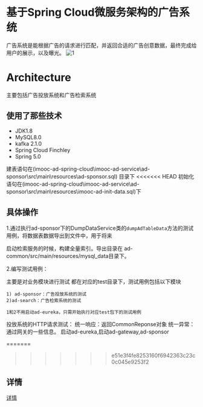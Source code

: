 # 基于Spring Cloud微服务架构的广告系统

广告系统是能根据广告的请求进行匹配，并返回合适的广告创意数据，最终完成给用户的展示，以及曝光。
![1](https://img-blog.csdnimg.cn/20190420172014452.png?x-oss-process=image/watermark,type_ZmFuZ3poZW5naGVpdGk,shadow_10,text_aHR0cHM6Ly9ibG9nLmNzZG4ubmV0L20wXzM3OTQxNDgz,size_16,color_FFFFFF,t_70)

# Architecture
主要包括广告投放系统和广告检索系统

## 使用了那些技术
- JDK1.8
- MySQL8.0
- kafka 2.1.0
- Spring Cloud Finchley
- Spring 5.0

建表语句在(imooc-ad-spring-cloud\imooc-ad-service\ad-sponsor\src\main\resources\ad-sponsor.sql) 目录下
<<<<<<< HEAD
初始化语句在(imooc-ad-spring-cloud\imooc-ad-service\ad-sponsor\src\main\resources\imooc-ad-init-data.sql)下
## 具体操作
1.通过执行ad-sponsor下的DumpDataService类的`dumpAdTableData`方法的测试用例，将数据表数据导出到文件中，用于将来

启动检索服务的时候，构建全量索引。导出目录在 ad-common/src/main/resources/mysql_data目录下。

2.编写测试用例：

主要是对业务模块进行测试 都在对应的test目录下，测试用例包括以下模块

    1) ad-sponsor：广告投放系统的测试 
    2)ad-search：广告检索系统的测试 
    
    1和2不用启动ad-eureka，只需开始执行对应test包下的测试用例
投放系统的HTTP请求测试：
    统一响应：返回CommonReponse对象
    统一异常：
    通过网关的一些信息。
    启动ad-eureka,启动ad-gateway,ad-sponsor
    
    

=======
>>>>>>> e51e3f4fe8253160f6942363c23c0c045e9253f2

## 详情
[详情](https://blog.csdn.net/m0_37941483/article/details/89420433)
